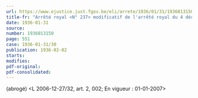 ```yaml
---
url: https://www.ejustice.just.fgov.be/eli/arrete/1936/01/31/1936013150/justel
title-fr: "Arrêté royal <N° 237> modificatif de l'arrêté royal du 4 décembre 1934 sur le contrôle des prix des viandes de boucherie et de charcuterie. (NOTE : Consultation des versions antérieures à partir du 02-02-1936 et mise à jour au 28-12-2006) Voir modification(s)"
date: 1936-01-31
source:
number: 1936013150
page: 551
case: 1936-01-31/30
publication: 1936-02-02
starts:
modifies:
pdf-original:
pdf-consolidated:
---
```


(abrogé) <L 2006-12-27/32, art. 2, 002;  En vigueur :  01-01-2007>
